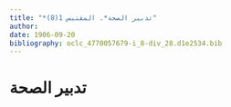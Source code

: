 ```yaml
---
title: "*تدبير الصحة*. المقتبس 1(8)"
author: 
date: 1906-09-20
bibliography: oclc_4770057679-i_8-div_28.d1e2534.bib
---
```




#  تدبير الصحة 

